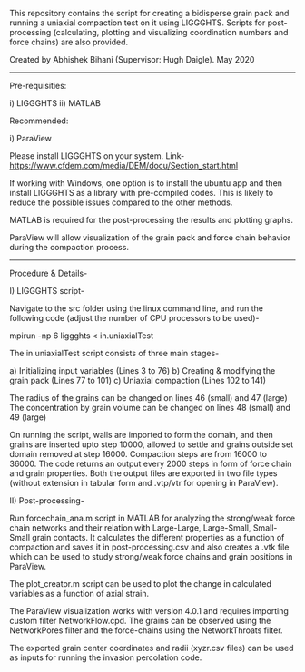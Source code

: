 This repository contains the script for creating a bidisperse grain pack and running a uniaxial compaction test on it using LIGGGHTS. Scripts for post-processing (calculating, plotting and visualizing coordination numbers and force chains) are also provided.

Created by Abhishek Bihani (Supervisor: Hugh Daigle).
May 2020

----------------------------------------------------------------------------------------------------------------------------------

Pre-requisities:

i) LIGGGHTS
ii) MATLAB

Recommended:

i) ParaView 

Please install LIGGGHTS on your system. 
Link- https://www.cfdem.com/media/DEM/docu/Section_start.html

If working with Windows, one option is to install the ubuntu app and then install LIGGGHTS as a library with pre-compiled codes. This is likely to reduce the possible issues compared to the other methods.

MATLAB is required for the post-processing the results and plotting graphs.

ParaView will allow visualization of the grain pack and force chain behavior during the compaction process.

----------------------------------------------------------------------------------------------------------------------------------

Procedure & Details-

I) LIGGGHTS script-

Navigate to the src folder using the linux command line, and run the following code (adjust the number of CPU processors to be used)-

mpirun -np 6 liggghts < in.uniaxialTest

The in.uniaxialTest script consists of three main stages-

a) Initializing input variables (Lines 3 to 76) 
b) Creating & modifying the grain pack (Lines 77 to 101)
c) Uniaxial compaction (Lines 102 to 141) 
  
The radius of the grains can be changed on lines 46 (small) and 47 (large)
The concentration by grain volume can be changed on lines 48 (small) and 49 (large)

On running the script, walls are imported to form the domain, and then grains are inserted upto step 10000, allowed to settle and grains outside set domain removed at step 16000. Compaction steps are from 16000 to 36000. The code returns an output every 2000 steps in form of force chain and grain properties. Both the output files are exported in two file types (without extension in tabular form and .vtp/vtr for opening in ParaView).
    

II) Post-processing-

Run forcechain_ana.m script in MATLAB for analyzing the strong/weak force chain networks and their relation with Large-Large, Large-Small, Small-Small grain contacts. It calculates the different properties as a function of compaction and saves it in post-processing.csv and also creates a .vtk file which can be used to study strong/weak force chains and grain positions in ParaView. 

The plot_creator.m script can be used to plot the change in calculated variables as a function of axial strain. 

The ParaView visualization works with version 4.0.1 and requires importing custom filter NetworkFlow.cpd. The grains can be observed using the NetworkPores filter and the force-chains using the NetworkThroats filter. 

The exported grain center coordinates and radii (xyzr.csv files) can be used as inputs for running the invasion percolation code.      
